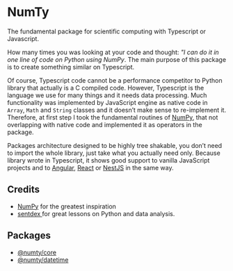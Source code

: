 # NumTy

The fundamental package for scientific computing with Typescript or Javascript.

How many times you was looking at your code and thought: *"I can do it in one line of code on Python using NumPy*. The main purpose of this package is to create something similar on Typescript.

Of course, Typescript code cannot be a performance competitor to Python library that actually is a C compiled code. However, Typescript is the language we use for many things and it needs data processing. Much functionality was implemented by JavaScript engine as native code in `Array`, `Math` and `String` classes and it doesn’t make sense to re-implement it. Therefore, at first step I took the fundamental routines of [NumPy](https://numpy.org/), that not overlapping with native code and implemented it as operators in the package.

Packages architecture designed to be highly tree shakable, you don’t need to import the whole library, just take what you actually need only. Because library wrote in Typescript, it shows good support to vanilla JavaScript projects and to [Angular](https://angular.io/), [React](https://reactjs.org/) or [NestJS](https://nestjs.com/) in the same way.

## Credits
* [NumPy](https://numpy.org/) for the greatest inspiration
* [sentdex ](https://www.youtube.com/c/sentdex) for great lessons on Python and data analysis.

## Packages
* [@numty/core](https://agroupp.github.io/numty/core)
* [@numty/datetime](https://agroupp.github.io/numty/datetime)

